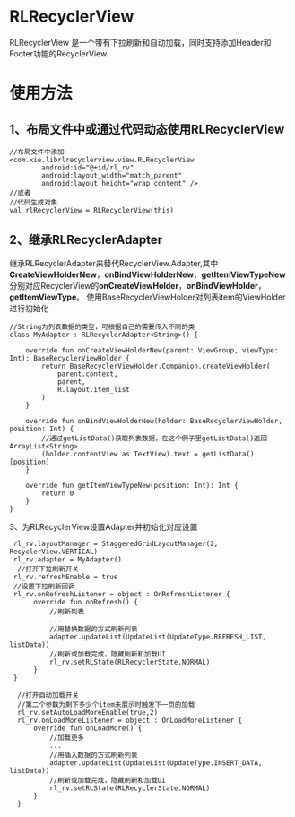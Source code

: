 RLRecyclerView
=====
RLRecyclerView 是一个带有下拉刷新和自动加载，同时支持添加Header和Footer功能的RecyclerView

使用方法
=====
1、布局文件中或通过代码动态使用RLRecyclerView
-----
```
//布局文件中添加
<com.xie.librlrecyclerview.view.RLRecyclerView
        android:id="@+id/rl_rv"
        android:layout_width="match_parent"
        android:layout_height="wrap_content" />
//或者      
//代码生成对象
val rlRecyclerView = RLRecyclerView(this)
```

2、继承RLRecyclerAdapter
-----
继承RLRecyclerAdapter来替代RecyclerView.Adapter,其中**CreateViewHolderNew**，**onBindViewHolderNew**，**getItemViewTypeNew**分别对应RecyclerView的**onCreateViewHolder**，**onBindViewHolder**，**getItemViewType**。
使用BaseRecyclerViewHolder对列表item的ViewHolder进行初始化
```
//String为列表数据的类型，可根据自己的需要传入不同的类
class MyAdapter : RLRecyclerAdapter<String>() {

    override fun onCreateViewHolderNew(parent: ViewGroup, viewType: Int): BaseRecyclerViewHolder {
        return BaseRecyclerViewHolder.Companion.createViewHolder(
            parent.context,
            parent,
            R.layout.item_list
        )
    }

    override fun onBindViewHolderNew(holder: BaseRecyclerViewHolder, position: Int) {
        //通过getListData()获取列表数据，在这个例子里getListData()返回ArrayList<String>
        (holder.contentView as TextView).text = getListData()[position]
    }

    override fun getItemViewTypeNew(position: Int): Int {
        return 0
    }
}
```

3、为RLRecyclerView设置Adapter并初始化对应设置
```
 rl_rv.layoutManager = StaggeredGridLayoutManager(2, RecyclerView.VERTICAL)
 rl_rv.adapter = MyAdapter()
  //打开下拉刷新开关
 rl_rv.refreshEnable = true
 //设置下拉刷新回调
 rl_rv.onRefreshListener = object : OnRefreshListener {
      override fun onRefresh() {
          //刷新列表
          ...
          //用替换数据的方式刷新列表
          adapter.updateList(UpdateList(UpdateType.REFRESH_LIST, listData))
          //刷新或加载完成，隐藏刷新和加载UI
          rl_rv.setRLState(RLRecyclerState.NORMAL)
      }
 }
 
  //打开自动加载开关
  //第二个参数为剩下多少个item未展示时触发下一页的加载
  rl_rv.setAutoLoadMoreEnable(true,2)
  rl_rv.onLoadMoreListener = object : OnLoadMoreListener {
      override fun onLoadMore() {
          //加载更多
          ...
          //用插入数据的方式刷新列表
          adapter.updateList(UpdateList(UpdateType.INSERT_DATA, listData))
          //刷新或加载完成，隐藏刷新和加载UI
          rl_rv.setRLState(RLRecyclerState.NORMAL)
      }
  }
```
